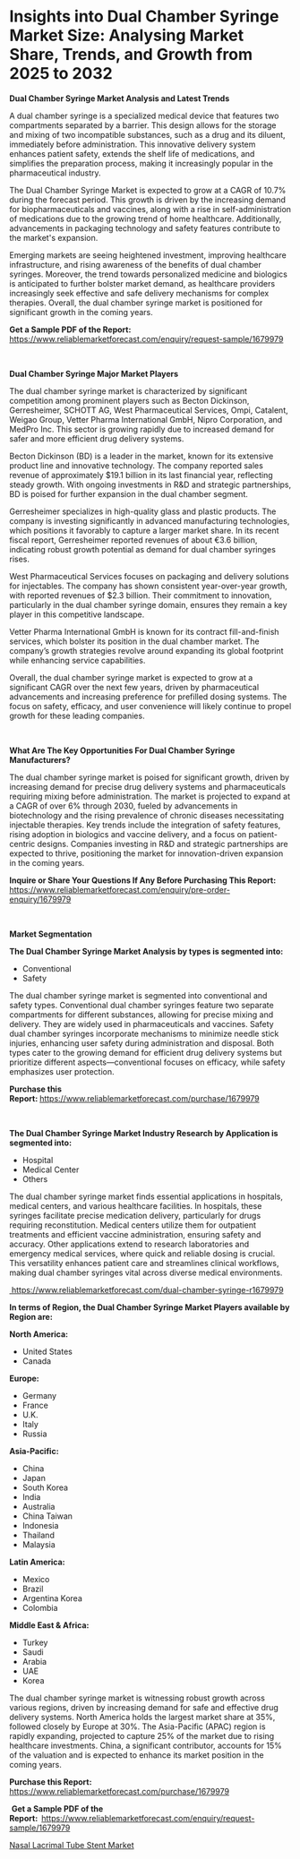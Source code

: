 <p><h1>Insights into Dual Chamber Syringe Market Size: Analysing Market Share, Trends, and Growth from 2025 to 2032</h1></p><p><strong>Dual Chamber Syringe Market Analysis and Latest Trends</strong></p>
<p><p>A dual chamber syringe is a specialized medical device that features two compartments separated by a barrier. This design allows for the storage and mixing of two incompatible substances, such as a drug and its diluent, immediately before administration. This innovative delivery system enhances patient safety, extends the shelf life of medications, and simplifies the preparation process, making it increasingly popular in the pharmaceutical industry.</p><p>The Dual Chamber Syringe Market is expected to grow at a CAGR of 10.7% during the forecast period. This growth is driven by the increasing demand for biopharmaceuticals and vaccines, along with a rise in self-administration of medications due to the growing trend of home healthcare. Additionally, advancements in packaging technology and safety features contribute to the market's expansion. </p><p>Emerging markets are seeing heightened investment, improving healthcare infrastructure, and rising awareness of the benefits of dual chamber syringes. Moreover, the trend towards personalized medicine and biologics is anticipated to further bolster market demand, as healthcare providers increasingly seek effective and safe delivery mechanisms for complex therapies. Overall, the dual chamber syringe market is positioned for significant growth in the coming years.</p></p>
<p><strong>Get a Sample PDF of the Report:&nbsp;</strong> <a href="https://www.reliablemarketforecast.com/enquiry/request-sample/1679979?utm_campaign=2294&utm_medium=2&utm_source=Github&utm_content=ia&utm_term=25032025&utm_id=dual-chamber-syringe">https://www.reliablemarketforecast.com/enquiry/request-sample/1679979</a></p>
<p>&nbsp;</p>
<p><strong>Dual Chamber Syringe Major Market Players</strong></p>
<p><p>The dual chamber syringe market is characterized by significant competition among prominent players such as Becton Dickinson, Gerresheimer, SCHOTT AG, West Pharmaceutical Services, Ompi, Catalent, Weigao Group, Vetter Pharma International GmbH, Nipro Corporation, and MedPro Inc. This sector is growing rapidly due to increased demand for safer and more efficient drug delivery systems.</p><p>Becton Dickinson (BD) is a leader in the market, known for its extensive product line and innovative technology. The company reported sales revenue of approximately $19.1 billion in its last financial year, reflecting steady growth. With ongoing investments in R&D and strategic partnerships, BD is poised for further expansion in the dual chamber segment.</p><p>Gerresheimer specializes in high-quality glass and plastic products. The company is investing significantly in advanced manufacturing technologies, which positions it favorably to capture a larger market share. In its recent fiscal report, Gerresheimer reported revenues of about €3.6 billion, indicating robust growth potential as demand for dual chamber syringes rises.</p><p>West Pharmaceutical Services focuses on packaging and delivery solutions for injectables. The company has shown consistent year-over-year growth, with reported revenues of $2.3 billion. Their commitment to innovation, particularly in the dual chamber syringe domain, ensures they remain a key player in this competitive landscape.</p><p>Vetter Pharma International GmbH is known for its contract fill-and-finish services, which bolster its position in the dual chamber market. The company’s growth strategies revolve around expanding its global footprint while enhancing service capabilities.</p><p>Overall, the dual chamber syringe market is expected to grow at a significant CAGR over the next few years, driven by pharmaceutical advancements and increasing preference for prefilled dosing systems. The focus on safety, efficacy, and user convenience will likely continue to propel growth for these leading companies.</p></p>
<p>&nbsp;</p>
<p><strong>What Are The Key Opportunities For Dual Chamber Syringe Manufacturers?</strong></p>
<p><p>The dual chamber syringe market is poised for significant growth, driven by increasing demand for precise drug delivery systems and pharmaceuticals requiring mixing before administration. The market is projected to expand at a CAGR of over 6% through 2030, fueled by advancements in biotechnology and the rising prevalence of chronic diseases necessitating injectable therapies. Key trends include the integration of safety features, rising adoption in biologics and vaccine delivery, and a focus on patient-centric designs. Companies investing in R&D and strategic partnerships are expected to thrive, positioning the market for innovation-driven expansion in the coming years.</p></p>
<p><strong>Inquire or Share Your Questions If Any Before Purchasing This Report:</strong> <a href="https://www.reliablemarketforecast.com/enquiry/pre-order-enquiry/1679979?utm_campaign=2294&utm_medium=2&utm_source=Github&utm_content=ia&utm_term=25032025&utm_id=dual-chamber-syringe">https://www.reliablemarketforecast.com/enquiry/pre-order-enquiry/1679979</a></p>
<p>&nbsp;</p>
<p><strong>Market Segmentation</strong></p>
<p><strong>The Dual Chamber Syringe Market Analysis by types is segmented into:</strong></p>
<p><ul><li>Conventional</li><li>Safety</li></ul></p>
<p><p>The dual chamber syringe market is segmented into conventional and safety types. Conventional dual chamber syringes feature two separate compartments for different substances, allowing for precise mixing and delivery. They are widely used in pharmaceuticals and vaccines. Safety dual chamber syringes incorporate mechanisms to minimize needle stick injuries, enhancing user safety during administration and disposal. Both types cater to the growing demand for efficient drug delivery systems but prioritize different aspects—conventional focuses on efficacy, while safety emphasizes user protection.</p></p>
<p><strong>Purchase this Report:&nbsp;</strong><a href="https://www.reliablemarketforecast.com/purchase/1679979?utm_campaign=2294&utm_medium=2&utm_source=Github&utm_content=ia&utm_term=25032025&utm_id=dual-chamber-syringe">https://www.reliablemarketforecast.com/purchase/1679979</a></p>
<p>&nbsp;</p>
<p><strong>The Dual Chamber Syringe Market Industry Research by Application is segmented into:</strong></p>
<p><ul><li>Hospital</li><li>Medical Center</li><li>Others</li></ul></p>
<p><p>The dual chamber syringe market finds essential applications in hospitals, medical centers, and various healthcare facilities. In hospitals, these syringes facilitate precise medication delivery, particularly for drugs requiring reconstitution. Medical centers utilize them for outpatient treatments and efficient vaccine administration, ensuring safety and accuracy. Other applications extend to research laboratories and emergency medical services, where quick and reliable dosing is crucial. This versatility enhances patient care and streamlines clinical workflows, making dual chamber syringes vital across diverse medical environments.</p></p>
<p><a href="https://www.reliablemarketforecast.com/dual-chamber-syringe-r1679979?utm_campaign=2294&utm_medium=2&utm_source=Github&utm_content=ia&utm_term=25032025&utm_id=dual-chamber-syringe">&nbsp;https://www.reliablemarketforecast.com/dual-chamber-syringe-r1679979</a></p>
<p><strong>In terms of Region, the Dual Chamber Syringe Market Players available by Region are:</strong></p>
<p>
    <p> <strong> North America: </strong>
        <ul>
            <li>United States</li>
            <li>Canada</li>
        </ul>
        </p> 
    <p> <strong> Europe: </strong>
        <ul>
            <li>Germany</li>
            <li>France</li>
            <li>U.K.</li>
            <li>Italy</li>
            <li>Russia</li>
        </ul>
        </p> 
    <p> <strong> Asia-Pacific: </strong>
        <ul>
            <li>China</li>
            <li>Japan</li>
            <li>South Korea</li>
            <li>India</li>
            <li>Australia</li>
            <li>China Taiwan</li>
            <li>Indonesia</li>
            <li>Thailand</li>
            <li>Malaysia</li>
        </ul>
        </p> 
    <p> <strong> Latin America: </strong>
        <ul>
            <li>Mexico</li>
            <li>Brazil</li>
            <li>Argentina Korea</li>
            <li>Colombia</li>
        </ul>
        </p> 
    <p> <strong> Middle East & Africa: </strong>
        <ul>
            <li>Turkey</li>
            <li>Saudi</li>
            <li>Arabia</li>
            <li>UAE</li>
            <li>Korea</li>
        </ul>
    </p>
    </p>
<p><p>The dual chamber syringe market is witnessing robust growth across various regions, driven by increasing demand for safe and effective drug delivery systems. North America holds the largest market share at 35%, followed closely by Europe at 30%. The Asia-Pacific (APAC) region is rapidly expanding, projected to capture 25% of the market due to rising healthcare investments. China, a significant contributor, accounts for 15% of the valuation and is expected to enhance its market position in the coming years.</p></p>
<p><strong>Purchase this Report: </strong><a href="https://www.reliablemarketforecast.com/purchase/1679979?utm_campaign=2294&utm_medium=2&utm_source=Github&utm_content=ia&utm_term=25032025&utm_id=dual-chamber-syringe">https://www.reliablemarketforecast.com/purchase/1679979</a></p>
<p>&nbsp;<strong>Get a Sample PDF of the Report:&nbsp;&nbsp;</strong><a href="https://www.reliablemarketforecast.com/enquiry/request-sample/1679979?utm_campaign=2294&utm_medium=2&utm_source=Github&utm_content=ia&utm_term=25032025&utm_id=dual-chamber-syringe">https://www.reliablemarketforecast.com/enquiry/request-sample/1679979</a></p>
<p><strong></strong></p>
<p><p><a href="https://github.com/stohllaackdw/Market-Research-Report-List-1/blob/main/nasal-lacrimal-tube-stent-market.md?utm_campaign=2294&utm_medium=2&utm_source=Github&utm_content=ia&utm_term=25032025&utm_id=dual-chamber-syringe">Nasal Lacrimal Tube Stent Market</a></p></p>